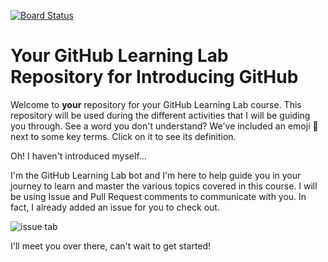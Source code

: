 [![Board Status](https://martin-kack-slu.visualstudio.com/04a56b8b-4086-4b10-be68-6df48e5a04fd/cd76e45a-05f3-4c1e-b0e7-f6c1d7793983/_apis/work/boardbadge/02ea4e4b-0802-4fe3-8d8e-793bc636f4a5)](https://martin-kack-slu.visualstudio.com/04a56b8b-4086-4b10-be68-6df48e5a04fd/_boards/board/t/cd76e45a-05f3-4c1e-b0e7-f6c1d7793983/Microsoft.RequirementCategory)
# Your GitHub Learning Lab Repository for Introducing GitHub

Welcome to **your** repository for your GitHub Learning Lab course. This repository will be used during the different activities that I will be guiding you through. See a word you don't understand? We've included an emoji 📖 next to some key terms. Click on it to see its definition.

Oh! I haven't introduced myself...

I'm the GitHub Learning Lab bot and I'm here to help guide you in your journey to learn and master the various topics covered in this course. I will be using Issue and Pull Request comments to communicate with you. In fact, I already added an issue for you to check out.

![issue tab](https://lab.github.com/public/images/issue_tab.png)

I'll meet you over there, can't wait to get started!
